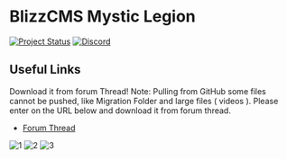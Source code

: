 # BlizzCMS Mystic Legion

[![Project Status](https://img.shields.io/badge/Status-In_Development-yellow.svg?style=flat-square)](#)
[![Discord](https://img.shields.io/discord/217589275766685707.svg)](https://discord.gg/wkkUEVUCrs "Our community hub on Discord")


## Useful Links

Download it from forum Thread!
Note: Pulling from GitHub some files cannot be pushed, like Migration Folder and large files ( videos ).
Please enter on the URL below and download it from forum thread.

* [Forum Thread](https://opengamescommunity.com/index.php?resources/mystic-legion-theme.618/)


![1](https://user-images.githubusercontent.com/89811188/154868140-7f9dece2-d1bb-49c4-8b07-9f27d37231df.png)
![2](https://user-images.githubusercontent.com/89811188/154868143-1ac36315-3137-4b13-9505-80f163bdd5f2.png)
![3](https://user-images.githubusercontent.com/89811188/154868145-f3e041f8-d958-45fb-a14e-2537c044e3f8.png)
